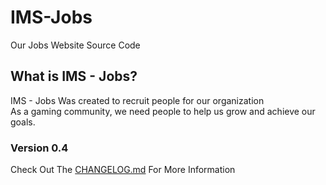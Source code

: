 # IMS-Jobs
Our Jobs Website Source Code
## What is IMS - Jobs?
IMS - Jobs Was created to recruit people for our organization\
As a gaming community, we need people to help us grow and achieve our goals.
### Version 0.4
Check Out The [CHANGELOG.md](CHANGELOG.md) For More Information
